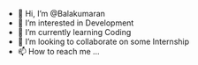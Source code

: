 - 👋 Hi, I’m @Balakumaran
- 👀 I’m interested in Development 
- 🌱 I’m currently learning Coding 
- 💞️ I’m looking to collaborate on some Internship
- 📫 How to reach me ...

<!---
Balakumaran121/Balakumaran121 is a ✨ special ✨ repository because its `README.md` (this file) appears on your GitHub profile.
You can click the Preview link to take a look at your changes.
--->
